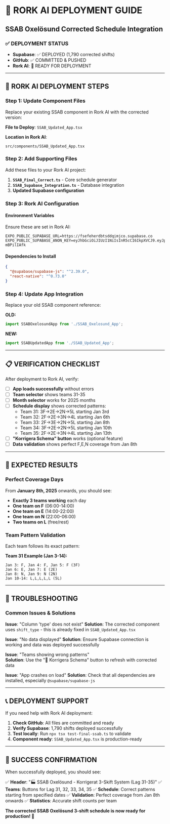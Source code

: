 # 🤖 RORK AI DEPLOYMENT GUIDE
## SSAB Oxelösund Corrected Schedule Integration

### ✅ **DEPLOYMENT STATUS**
- **Supabase**: ✅ DEPLOYED (1,790 corrected shifts)
- **GitHub**: ✅ COMMITTED & PUSHED  
- **Rork AI**: 🔄 READY FOR DEPLOYMENT

---

## 🚀 **RORK AI DEPLOYMENT STEPS**

### **Step 1: Update Component Files**

Replace your existing SSAB component in Rork AI with the corrected version:

**File to Deploy**: `SSAB_Updated_App.tsx`

**Location in Rork AI**: 
```
src/components/SSAB_Updated_App.tsx
```

### **Step 2: Add Supporting Files**

Add these files to your Rork AI project:

1. **`SSAB_Final_Correct.ts`** - Core schedule generator
2. **`SSAB_Supabase_Integration.ts`** - Database integration
3. **Updated Supabase configuration**

### **Step 3: Rork AI Configuration**

#### **Environment Variables**
Ensure these are set in Rork AI:

```env
EXPO_PUBLIC_SUPABASE_URL=https://fsefeherdbtsddqimjco.supabase.co
EXPO_PUBLIC_SUPABASE_ANON_KEY=eyJhbGciOiJIUzI1NiIsInR5cCI6IkpXVCJ9.eyJpc3MiOiJzdXBhYmFzZSIsInJlZiI6ImZzZWZlaGVyZGJ0c2RkcWltamNvIiwicm9sZSI6ImFub24iLCJpYXQiOjE3NTI3ODUwNDcsImV4cCI6MjA2ODM2MTA0N30.YEltOJVQU6Ox5YrkZJGzbMiojyQClkFwG-mBPilIAfk
```

#### **Dependencies to Install**
```json
{
  "@supabase/supabase-js": "^2.39.0",
  "react-native": "^0.73.0"
}
```

### **Step 4: Update App Integration**

Replace your old SSAB component reference:

**OLD:**
```typescript
import SSABOxelosundApp from './SSAB_Oxelosund_App';
```

**NEW:**
```typescript
import SSABUpdatedApp from './SSAB_Updated_App';
```

---

## 📋 **VERIFICATION CHECKLIST**

After deployment to Rork AI, verify:

- [ ] **App loads successfully** without errors
- [ ] **Team selector** shows teams 31-35
- [ ] **Month selector** works for 2025 months  
- [ ] **Schedule display** shows corrected patterns:
  - Team 31: 3F→2E→2N→5L starting Jan 3rd
  - Team 32: 2F→2E→3N→4L starting Jan 6th
  - Team 33: 2F→3E→2N→5L starting Jan 8th
  - Team 34: 3F→2E→2N→5L starting Jan 10th
  - Team 35: 2F→2E→3N→4L starting Jan 13th
- [ ] **"Korrigera Schema" button** works (optional feature)
- [ ] **Data validation** shows perfect F,E,N coverage from Jan 8th

---

## 🎯 **EXPECTED RESULTS**

### **Perfect Coverage Days**
From **January 8th, 2025** onwards, you should see:
- **Exactly 3 teams working** each day
- **One team on F** (06:00-14:00)
- **One team on E** (14:00-22:00)  
- **One team on N** (22:00-06:00)
- **Two teams on L** (free/rest)

### **Team Pattern Validation**
Each team follows its exact pattern:

**Team 31 Example (Jan 3-14):**
```
Jan 3: F, Jan 4: F, Jan 5: F (3F)
Jan 6: E, Jan 7: E (2E)  
Jan 8: N, Jan 9: N (2N)
Jan 10-14: L,L,L,L,L (5L)
```

---

## 🔧 **TROUBLESHOOTING**

### **Common Issues & Solutions**

**Issue**: "Column 'type' does not exist"
**Solution**: The corrected component uses `shift_type` - this is already fixed in `SSAB_Updated_App.tsx`

**Issue**: "No data displayed"
**Solution**: Ensure Supabase connection is working and data was deployed successfully

**Issue**: "Teams showing wrong patterns"  
**Solution**: Use the "🔄 Korrigera Schema" button to refresh with corrected data

**Issue**: "App crashes on load"
**Solution**: Check that all dependencies are installed, especially `@supabase/supabase-js`

---

## 📞 **DEPLOYMENT SUPPORT**

If you need help with Rork AI deployment:

1. **Check GitHub**: All files are committed and ready
2. **Verify Supabase**: 1,790 shifts deployed successfully
3. **Test locally**: Run `npx tsx test-final-ssab.ts` to validate
4. **Component ready**: `SSAB_Updated_App.tsx` is production-ready

---

## 🎉 **SUCCESS CONFIRMATION**

When successfully deployed, you should see:

✅ **Header**: "🏭 SSAB Oxelösund - Korrigerat 3-Skift System (Lag 31-35)"
✅ **Teams**: Buttons for Lag 31, 32, 33, 34, 35
✅ **Schedule**: Correct patterns starting from specified dates
✅ **Validation**: Perfect coverage from Jan 8th onwards
✅ **Statistics**: Accurate shift counts per team

**The corrected SSAB Oxelösund 3-shift schedule is now ready for production! 🚀**